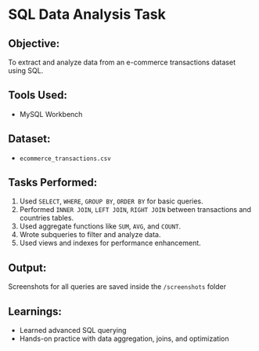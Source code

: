 # SQL Data Analysis Task

## Objective:
To extract and analyze data from an e-commerce transactions dataset using SQL.

## Tools Used:
- MySQL Workbench

## Dataset:
- `ecommerce_transactions.csv`

## Tasks Performed:
1. Used `SELECT`, `WHERE`, `GROUP BY`, `ORDER BY` for basic queries.
2. Performed `INNER JOIN`, `LEFT JOIN`, `RIGHT JOIN` between transactions and countries tables.
3. Used aggregate functions like `SUM`, `AVG`, and `COUNT`.
4. Wrote subqueries to filter and analyze data.
5. Used views and indexes for performance enhancement.

## Output:
Screenshots for all queries are saved inside the `/screenshots` folder

## Learnings:
- Learned advanced SQL querying
- Hands-on practice with data aggregation, joins, and optimization
